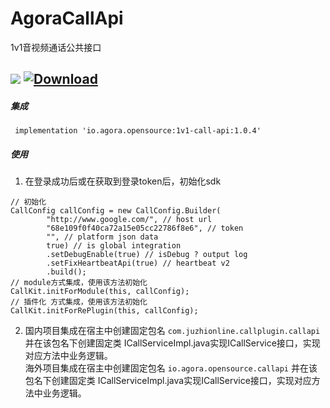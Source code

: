 # AgoraCallApi

1v1音视频通话公共接口

![](https://travis-ci.org/pengfeigao/AgoraCallApi.svg?branch=master) [ ![Download](https://api.bintray.com/packages/akid/maven/1v1-call-api/images/download.svg) ](https://bintray.com/akid/maven/1v1-call-api/_latestVersion)
---

##### 集成

```
 implementation 'io.agora.opensource:1v1-call-api:1.0.4'
```

##### 使用

1. 在登录成功后或在获取到登录token后，初始化sdk

```
// 初始化
CallConfig callConfig = new CallConfig.Builder(
        "http://www.google.com/", // host url
        "68e109f0f40ca72a15e05cc22786f8e6", // token
        "", // platform json data
        true) // is global integration
        .setDebugEnable(true) // isDebug ? output log
        .setFixHeartbeatApi(true) // heartbeat v2
        .build();
// module方式集成，使用该方法初始化
CallKit.initForModule(this, callConfig);
// 插件化 方式集成，使用该方法初始化
CallKit.initForRePlugin(this, callConfig);
```

2. 国内项目集成在宿主中创建固定包名 `com.juzhionline.callplugin.callapi` 并在该包名下创建固定类 ICallServiceImpl.java实现ICallService接口，实现对应方法中业务逻辑。</br>
海外项目集成在宿主中创建固定包名 `io.agora.opensource.callapi` 并在该包名下创建固定类 ICallServiceImpl.java实现ICallService接口，实现对应方法中业务逻辑。</br>
